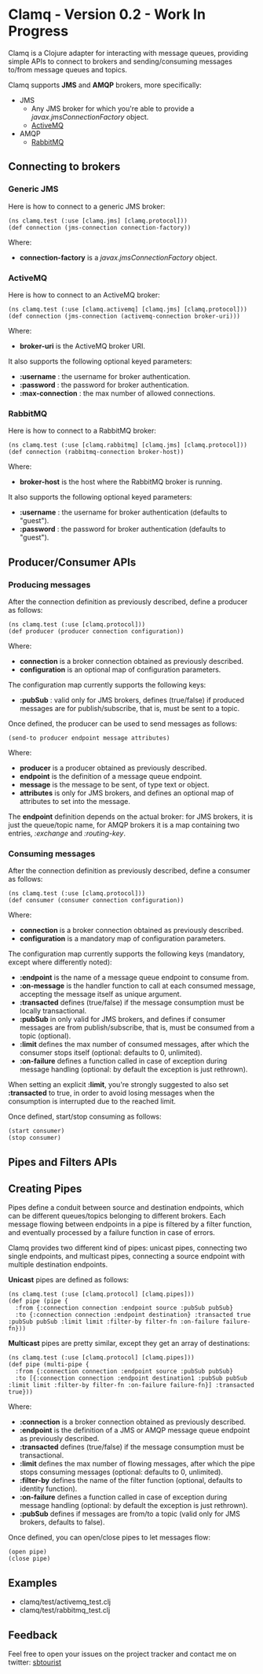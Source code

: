 # Clamq - Version 0.2 - Work In Progress

Clamq is a Clojure adapter for interacting with message queues, providing simple APIs to connect to brokers and sending/consuming messages to/from message queues and topics.

Clamq supports **JMS** and **AMQP** brokers, more specifically:

* JMS
    * Any JMS broker for which you're able to provide a *javax.jmsConnectionFactory* object.
    * [ActiveMQ](http://activemq.apache.org)
* AMQP
    * [RabbitMQ](http://www.rabbitmq.com/)

## Connecting to brokers

### Generic JMS

Here is how to connect to a generic JMS broker:

    (ns clamq.test (:use [clamq.jms] [clamq.protocol]))
    (def connection (jms-connection connection-factory))

Where:

* **connection-factory** is a *javax.jmsConnectionFactory* object.

### ActiveMQ

Here is how to connect to an ActiveMQ broker:

    (ns clamq.test (:use [clamq.activemq] [clamq.jms] [clamq.protocol]))
    (def connection (jms-connection (activemq-connection broker-uri)))

Where:

* **broker-uri** is the ActiveMQ broker URI.

It also supports the following optional keyed parameters:

* **:username** : the username for broker authentication.
* **:password** : the password for broker authentication.
* **:max-connection** : the max number of allowed connections.

### RabbitMQ

Here is how to connect to a RabbitMQ broker:

    (ns clamq.test (:use [clamq.rabbitmq] [clamq.jms] [clamq.protocol]))
    (def connection (rabbitmq-connection broker-host))

Where:

* **broker-host** is the host where the RabbitMQ broker is running.

It also supports the following optional keyed parameters:

* **:username** : the username for broker authentication (defaults to "guest").
* **:password** : the password for broker authentication (defaults to "guest").

## Producer/Consumer APIs

### Producing messages

After the connection definition as previously described, define a producer as follows:

    (ns clamq.test (:use [clamq.protocol]))
    (def producer (producer connection configuration))

Where:

* **connection** is a broker connection obtained as previously described.
* **configuration** is an optional map of configuration parameters.

The configuration map currently supports the following keys:

* **:pubSub** : valid only for JMS brokers, defines (true/false) if produced messages are for publish/subscribe, that is, must be sent to a topic.

Once defined, the producer can be used to send messages as follows:

    (send-to producer endpoint message attributes)

Where:

* **producer** is a producer obtained as previously described.
* **endpoint** is the definition of a message queue endpoint.
* **message** is the message to be sent, of type text or object.
* **attributes** is only for JMS brokers, and defines an optional map of attributes to set into the message.

The **endpoint** definition depends on the actual broker:
for JMS brokers, it is just the queue/topic name, for AMQP brokers it is a map containing two entries, *:exchange* and *:routing-key*.

### Consuming messages

After the connection definition as previously described, define a consumer as follows:

    (ns clamq.test (:use [clamq.protocol]))
    (def consumer (consumer connection configuration))

Where:

* **connection** is a broker connection obtained as previously described.
* **configuration** is a mandatory map of configuration parameters.

The configuration map currently supports the following keys (mandatory, except where differently noted):

* **:endpoint** is the name of a message queue endpoint to consume from.
* **:on-message** is the handler function to call at each consumed message, accepting the message itself as unique argument.
* **:transacted** defines (true/false) if the message consumption must be locally transactional.
* **:pubSub** in only valid for JMS brokers, and defines if consumer messages are from publish/subscribe, that is, must be consumed from a topic (optional).
* **:limit** defines the max number of consumed messages, after which the consumer stops itself (optional: defaults to 0, unlimited).
* **:on-failure** defines a function called in case of exception during message handling (optional: by default the exception is just rethrown).

When setting an explicit **:limit**, you're strongly suggested to also set **:transacted** to true, in order to avoid losing messages when the consumption
is interrupted due to the reached limit.

Once defined, start/stop consuming as follows:

    (start consumer)
    (stop consumer)

## Pipes and Filters APIs

## Creating Pipes

Pipes define a conduit between source and destination endpoints, which can be different queues/topics belonging to different brokers.
Each message flowing between endpoints in a pipe is filtered by a filter function, and eventually processed by a failure function in case of errors.

Clamq provides two different kind of pipes: unicast pipes, connecting two single endpoints, and multicast pipes, connecting a source endpoint with multiple destination endpoints.

**Unicast** pipes are defined as follows:

    (ns clamq.test (:use [clamq.protocol] [clamq.pipes]))
    (def pipe (pipe {
      :from {:connection connection :endpoint source :pubSub pubSub}
      :to {:connection connection :endpoint destination} :transacted true :pubSub pubSub :limit limit :filter-by filter-fn :on-failure failure-fn}))

**Multicast** pipes are pretty similar, except they get an array of destinations:

    (ns clamq.test (:use [clamq.protocol] [clamq.pipes]))
    (def pipe (multi-pipe {
      :from {:connection connection :endpoint source :pubSub pubSub}
      :to [{:connection connection :endpoint destination1 :pubSub pubSub :limit limit :filter-by filter-fn :on-failure failure-fn}] :transacted true}))

Where:

* **:connection** is a broker connection obtained as previously described.
* **:endpoint** is the definition of a JMS or AMQP message queue endpoint as previously described.
* **:transacted** defines (true/false) if the message consumption must be transactional.
* **:limit** defines the max number of flowing messages, after which the pipe stops consuming messages (optional: defaults to 0, unlimited).
* **:filter-by** defines the name of the filter function (optional, defaults to identity function).
* **:on-failure** defines a function called in case of exception during message handling (optional: by default the exception is just rethrown).
* **:pubSub** defines if messages are from/to a topic (valid only for JMS brokers, defaults to false).

Once defined, you can open/close pipes to let messages flow:

    (open pipe)
    (close pipe)

## Examples

* clamq/test/activemq_test.clj
* clamq/test/rabbitmq_test.clj

## Feedback

Feel free to open your issues on the project tracker and contact me on twitter: [sbtourist](http://twitter.com/sbtourist)